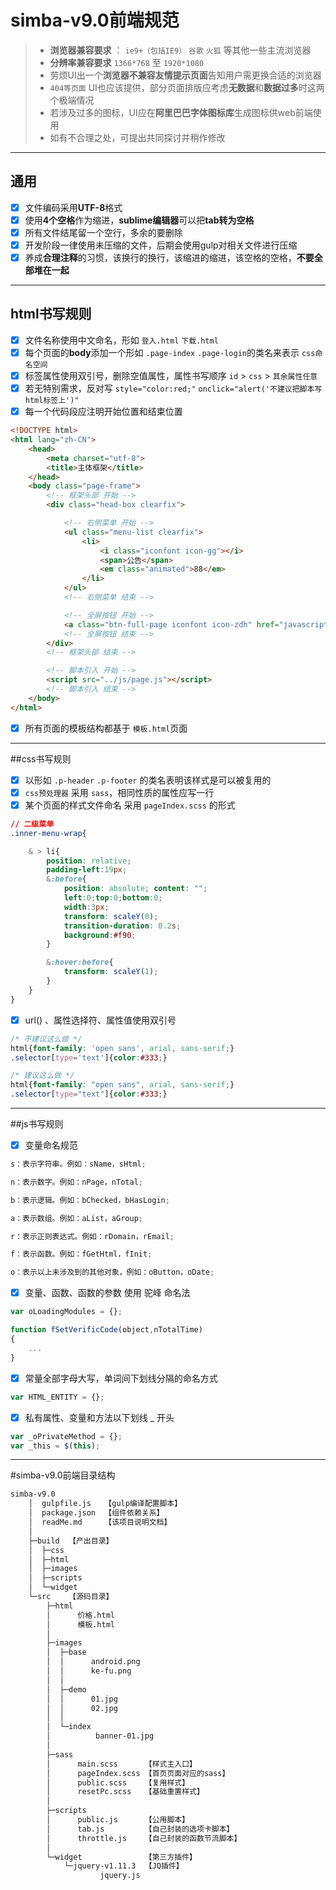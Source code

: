 ﻿# simba-v9.0前端规范

> * **浏览器兼容要求** ： `ie9+（包括IE9）` `谷歌` `火狐` 等其他一些主流浏览器
> * **分辨率兼容要求** `1366*768` 至 `1920*1080`
> * 劳烦UI出一个**浏览器不兼容友情提示页面**告知用户需更换合适的浏览器
> * `404等页面` UI也应该提供，部分页面排版应考虑**无数据**和**数据过多**时这两个极端情况
> * 若涉及过多的图标，UI应在**阿里巴巴字体图标库**生成图标供web前端使用
> * 如有不合理之处，可提出共同探讨并稍作修改

---

## 通用
- [x] 文件编码采用**UTF-8**格式
- [x] 使用**4个空格**作为缩进，**sublime编辑器**可以把**tab转为空格**
- [x] 所有文件结尾留一个空行，多余的要删除
- [x] 开发阶段一律使用未压缩的文件，后期会使用gulp对相关文件进行压缩
- [x] 养成**合理注释**的习惯，该换行的换行，该缩进的缩进，该空格的空格，**不要全部堆在一起**

---

## html书写规则
- [x] 文件名称使用中文命名，形如 `登入.html` `下载.html`
- [x] 每个页面的**body**添加一个形如 `.page-index` `.page-login`的类名来表示 `css命名空间`
- [x] 标签属性使用双引号，删除空值属性，属性书写顺序 `id` > `css` > `其余属性任意`
- [x] 若无特别需求，反对写 `style="color:red;"` `onclick="alert('不建议把脚本写html标签上')"`
- [x] 每一个代码段应注明开始位置和结束位置
```html
<!DOCTYPE html>
<html lang="zh-CN">
    <head>
        <meta charset="utf-8">
        <title>主体框架</title>
    </head>
    <body class="page-frame">
        <!-- 框架头部 开始 -->
        <div class="head-box clearfix">

            <!-- 右侧菜单 开始 -->
            <ul class="menu-list clearfix">
                <li>
                    <i class="iconfont icon-gg"></i>
                    <span>公告</span>
                    <em class="animated">88</em>
                </li>
            </ul>
            <!-- 右侧菜单 结束 -->

            <!-- 全屏按钮 开始 -->
            <a class="btn-full-page iconfont icon-zdh" href="javascript:;"></a>
            <!-- 全屏按钮 结束 -->
        </div>
        <!-- 框架头部 结束 -->

        <!-- 脚本引入 开始 -->
        <script src="../js/page.js"></script>
        <!-- 脚本引入 结束 -->
    </body>
</html>
```
- [x] 所有页面的模板结构都基于 `模板.html`页面

---

##css书写规则

- [x] 以形如 `.p-header` `.p-footer` 的类名表明该样式是可以被复用的
- [x] `css预处理器` 采用 `sass`，相同性质的属性应写一行
- [x] 某个页面的样式文件命名 采用 `pageIndex.scss` 的形式
```css
// 二级菜单
.inner-menu-wrap{

    & > li{
        position: relative;
        padding-left:19px;
        &:before{
            position: absolute; content: "";
            left:0;top:0;bottom:0;
            width:3px;
            transform: scaleY(0);
            transition-duration: 0.2s;
            background:#f90;
        }

        &:hover:before{
            transform: scaleY(1);
        }
    }
}
```

- [x] url() 、属性选择符、属性值使用双引号
```css
/* 不建议这么做 */
html{font-family: 'open sans', arial, sans-serif;}
.selector[type='text']{color:#333;}

/* 建议这么做 */
html{font-family: "open sans", arial, sans-serif;}
.selector[type="text"]{color:#333;}
```

---

##js书写规则
- [x] 变量命名规范
```js
s：表示字符串。例如：sName，sHtml;

n：表示数字。例如：nPage，nTotal;

b：表示逻辑。例如：bChecked，bHasLogin;

a：表示数组。例如：aList，aGroup;

r：表示正则表达式。例如：rDomain，rEmail;

f：表示函数。例如：fGetHtml，fInit;

o：表示以上未涉及到的其他对象，例如：oButton，oDate;
```

- [x] 变量、函数、函数的参数 使用 驼峰 命名法
```js
var oLoadingModules = {};

function fSetVerificCode(object,nTotalTime)
{
    ...
}
```

- [x] 常量全部字母大写，单词间下划线分隔的命名方式
```js
var HTML_ENTITY = {};
```

- [x] 私有属性、变量和方法以下划线 _ 开头
```js
var _oPrivateMethod = {};
var _this = $(this);
```
---

#simba-v9.0前端目录结构

```html
simba-v9.0
    │  gulpfile.js   【gulp编译配置脚本】
    │  package.json  【组件依赖关系】
    │  readMe.md     【该项目说明文档】
    │
    ├─build  【产出目录】
    │  ├─css
    │  ├─html
    │  ├─images
    │  ├─scripts
    │  └─widget
    └─src    【源码目录】
        ├─html
        │      价格.html
        │      模板.html
        │
        ├─images
        │  ├─base
        │  │      android.png
        │  │      ke-fu.png
        │  │
        │  ├─demo
        │  │      01.jpg
        │  │      02.jpg
        │  │
        │  └─index
        │          banner-01.jpg
        │
        ├─sass
        │      main.scss      【样式主入口】
        │      pageIndex.scss 【首页页面对应的sass】
        │      public.scss    【复用样式】
        │      resetPc.scss   【基础重置样式】
        │
        ├─scripts
        │      public.js      【公用脚本】
        │      tab.js         【自己封装的选项卡脚本】
        │      throttle.js    【自己封装的函数节流脚本】
        │
        └─widget              【第三方插件】
            └─jquery-v1.11.3  【JQ插件】
                    jquery.js
```